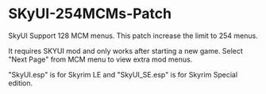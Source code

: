 # SKyUI-254MCMs-Patch
SkyUI Support 128 MCM menus. This patch increase the limit to 254 menus.

It requires SKYUI mod and only works after starting a new game. Select "Next Page" from MCM menu to view extra mod menus.

"SkyUI.esp" is for Skyrim LE and "SkyUI_SE.esp" is for Skyrim Special edition.

